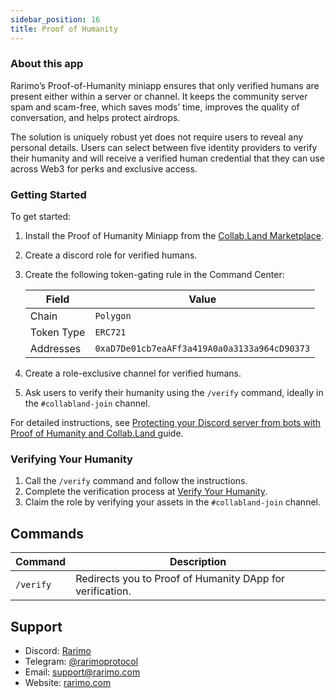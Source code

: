 ```yaml
---
sidebar_position: 16
title: Proof of Humanity
---
```


### About this app

Rarimo’s Proof-of-Humanity miniapp ensures that only verified humans are present either within a server or channel. It keeps the community server spam and scam-free, which saves mods’ time, improves the quality of conversation, and helps protect airdrops.

The solution is uniquely robust yet does not require users to reveal any personal details. Users can select between five identity providers to verify their humanity and will receive a verified human credential that they can use across Web3 for perks and exclusive access.

### Getting Started

To get started:

1. Install the Proof of Humanity Miniapp from the [Collab.Land Marketplace](https://cc.collab.land/).
1. Create a discord role for verified humans.
1. Create the following token-gating rule in the Command Center:

    | Field  | Value |
    |---|---|
    |Chain|`Polygon`|
    |Token Type|`ERC721`|
    |Addresses|`0xaD7De01cb7eaAFf3a419A0a0a3133a964cD90373`|

1. Create a role-exclusive channel for verified humans.
1. Ask users to verify their humanity using the `/verify` command, ideally in the `#collabland-join` channel.

<!-- TODO: replace with the prod link once the miniapp is live -->
For detailed instructions, see [Protecting your Discord server from bots with Proof of Humanity and Collab.Land
](https://staging.docs.rarimo.com/how-to-guides/proof-of-humanity-collabland-discord) guide.

### Verifying Your Humanity

1. Call the `/verify` command and follow the instructions.
1. Complete the verification process at [Verify Your Humanity](https://robotornot.rarimo.com).
1. Claim the role by verifying your assets in the `#collabland-join` channel.

## Commands

| Command               | Description                                                                                                                                                                                   |
| --------------------- | --------------------------------------------------------------------------------------------------------------------------------------------------------------------------------------------- |
| `/verify`  | Redirects you to Proof of Humanity DApp for verification.                                                                                                                          |

## Support

- Discord: [Rarimo](https://discord.gg/cfrH3Fe7ke)
- Telegram: [@rarimoprotocol](https://t.me/rarimoprotocol)
- Email: [support@rarimo.com](mailto:support@rarimo.com)
- Website: [rarimo.com](https://rarimo.com/)
